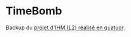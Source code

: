 # TimeBomb
Backup du [projet d'IHM (L2) réalisé en quatuor](https://gitlab.unistra.fr/duranndiaye/ihm-s5).
